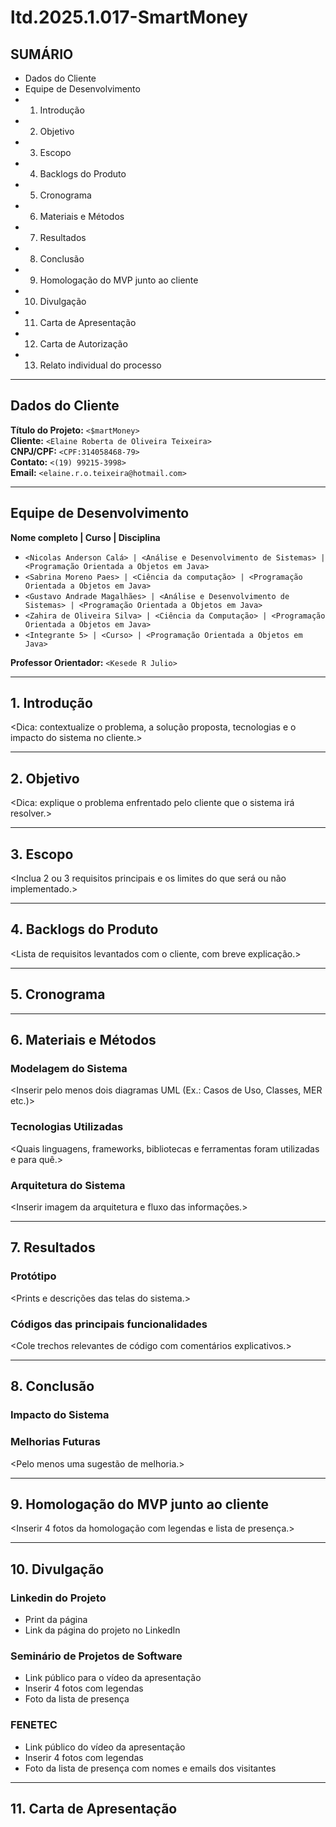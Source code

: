 # ltd.2025.1.017-SmartMoney

## SUMÁRIO

- Dados do Cliente
- Equipe de Desenvolvimento
- 1. Introdução
- 2. Objetivo
- 3. Escopo
- 4. Backlogs do Produto
- 5. Cronograma
- 6. Materiais e Métodos
- 7. Resultados
- 8. Conclusão
- 9. Homologação do MVP junto ao cliente
- 10. Divulgação
- 11. Carta de Apresentação
- 12. Carta de Autorização
- 13. Relato individual do processo

---

## Dados do Cliente

**Título do Projeto:** `<$martMoney>`  
**Cliente:** `<Elaine Roberta de Oliveira Teixeira>`  
**CNPJ/CPF:** `<CPF:314058468-79>`  
**Contato:** `<(19) 99215-3998>`  
**Email:** `<elaine.r.o.teixeira@hotmail.com>`

---

## Equipe de Desenvolvimento

**Nome completo | Curso | Disciplina**

- `<Nicolas Anderson Calá> | <Análise e Desenvolvimento de Sistemas> | <Programação Orientada a Objetos em Java>`
- `<Sabrina Moreno Paes> | <Ciência da computação> | <Programação Orientada a Objetos em Java>`
- `<Gustavo Andrade Magalhães> | <Análise e Desenvolvimento de Sistemas> | <Programação Orientada a Objetos em Java>`
- `<Zahira de Oliveira Silva> | <Ciência da Computação> | <Programação Orientada a Objetos em Java>`
- `<Integrante 5> | <Curso> | <Programação Orientada a Objetos em Java>`

**Professor Orientador:** `<Kesede R Julio>`

---

## 1. Introdução

<Dica: contextualize o problema, a solução proposta, tecnologias e o impacto do sistema no cliente.>

---

## 2. Objetivo

<Dica: explique o problema enfrentado pelo cliente que o sistema irá resolver.>

---

## 3. Escopo

<Inclua 2 ou 3 requisitos principais e os limites do que será ou não implementado.>

---

## 4. Backlogs do Produto

<Lista de requisitos levantados com o cliente, com breve explicação.>

---

## 5. Cronograma

<Inserir imagem ou tabela com o planejamento das sprints e entregas.>

---

## 6. Materiais e Métodos

### Modelagem do Sistema
<Inserir pelo menos dois diagramas UML (Ex.: Casos de Uso, Classes, MER etc.)>

### Tecnologias Utilizadas
<Quais linguagens, frameworks, bibliotecas e ferramentas foram utilizadas e para quê.>

### Arquitetura do Sistema
<Inserir imagem da arquitetura e fluxo das informações.>

---

## 7. Resultados

### Protótipo
<Prints e descrições das telas do sistema.>

### Códigos das principais funcionalidades
<Cole trechos relevantes de código com comentários explicativos.>

---

## 8. Conclusão

### Impacto do Sistema
<Como o sistema impactou o processo do cliente.>

### Melhorias Futuras
<Pelo menos uma sugestão de melhoria.>

---

## 9. Homologação do MVP junto ao cliente

<Inserir 4 fotos da homologação com legendas e lista de presença.>

---

## 10. Divulgação

### Linkedin do Projeto

- Print da página
- Link da página do projeto no LinkedIn

### Seminário de Projetos de Software

- Link público para o vídeo da apresentação
- Inserir 4 fotos com legendas
- Foto da lista de presença

### FENETEC

- Link público do vídeo da apresentação
- Inserir 4 fotos com legendas
- Foto da lista de presença com nomes e emails dos visitantes

---

## 11. Carta de Apresentação

